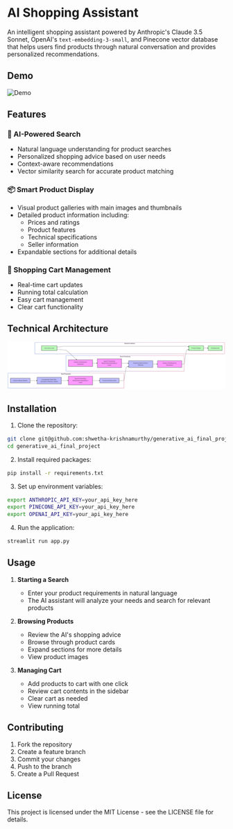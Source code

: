 # AI Shopping Assistant

An intelligent shopping assistant powered by Anthropic's Claude 3.5 Sonnet, OpenAI's `text-embedding-3-small`, and Pinecone vector database that helps users find products through natural conversation and provides personalized recommendations.

## Demo

<!-- Choose one of these options based on your video format: -->

![Demo](GenAI-Final-Project-Video.gif)

## Features

### 🤖 AI-Powered Search
- Natural language understanding for product searches
- Personalized shopping advice based on user needs
- Context-aware recommendations
- Vector similarity search for accurate product matching

### 📦 Smart Product Display
- Visual product galleries with main images and thumbnails
- Detailed product information including:
  - Prices and ratings
  - Product features
  - Technical specifications
  - Seller information
- Expandable sections for additional details

### 🛒 Shopping Cart Management
- Real-time cart updates
- Running total calculation
- Easy cart management
- Clear cart functionality

## Technical Architecture

![Architecture Diagram](GenAI-Final-Project-Diagram.png)

## Installation

1. Clone the repository:
```bash
git clone git@github.com:shwetha-krishnamurthy/generative_ai_final_project.git
cd generative_ai_final_project
```

2. Install required packages:
```bash
pip install -r requirements.txt
```

3. Set up environment variables:
```bash
export ANTHROPIC_API_KEY=your_api_key_here
export PINECONE_API_KEY=your_api_key_here
export OPENAI_API_KEY=your_api_key_here
```

4. Run the application:
```bash
streamlit run app.py
```

## Usage

1. **Starting a Search**
   - Enter your product requirements in natural language
   - The AI assistant will analyze your needs and search for relevant products

2. **Browsing Products**
   - Review the AI's shopping advice
   - Browse through product cards
   - Expand sections for more details
   - View product images

3. **Managing Cart**
   - Add products to cart with one click
   - Review cart contents in the sidebar
   - Clear cart as needed
   - View running total

## Contributing

1. Fork the repository
2. Create a feature branch
3. Commit your changes
4. Push to the branch
5. Create a Pull Request

## License

This project is licensed under the MIT License - see the LICENSE file for details.
